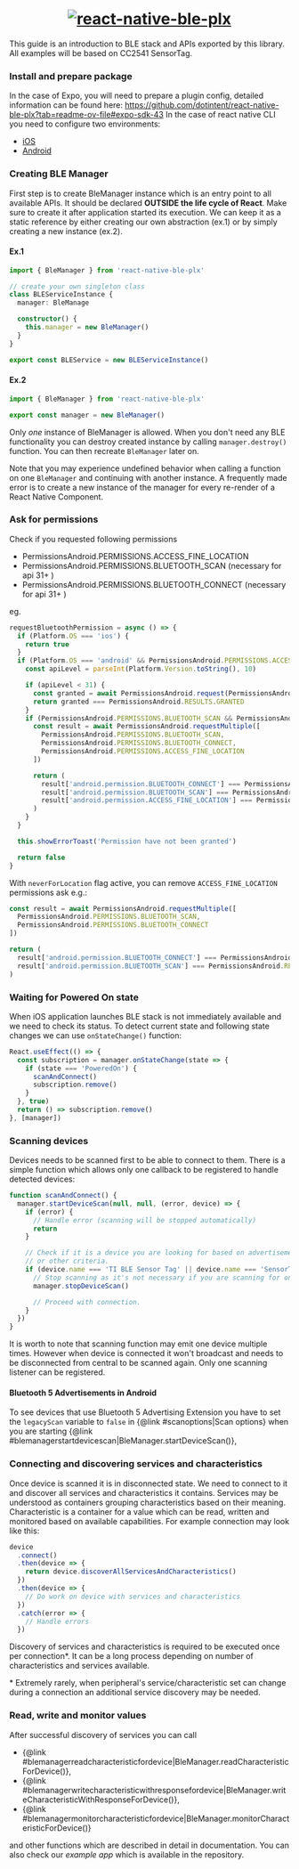 <h1 align="center" >
  <a href="https://github.com/dotintent/react-native-ble-plx"><img style="max-height: 300px;" alt="react-native-ble-plx" src="logo.png" /></a>
</h1>

This guide is an introduction to BLE stack and APIs exported by this library. All examples
will be based on CC2541 SensorTag.

### Install and prepare package

In the case of Expo, you will need to prepare a plugin config, detailed information can be found here: https://github.com/dotintent/react-native-ble-plx?tab=readme-ov-file#expo-sdk-43
In the case of react native CLI you need to configure two environments:

- [iOS](https://github.com/dotintent/react-native-ble-plx?tab=readme-ov-file#ios-example-setup)
- [Android](https://github.com/dotintent/react-native-ble-plx?tab=readme-ov-file#android-example-setup)

### Creating BLE Manager

First step is to create BleManager instance which is an entry point to all available APIs. It should be declared **OUTSIDE the life cycle of React**. Make sure to create it after application started its execution. We can keep it as a static reference by either creating our own abstraction (ex.1) or by simply creating a new instance (ex.2).

#### Ex.1

```ts
import { BleManager } from 'react-native-ble-plx'

// create your own singleton class
class BLEServiceInstance {
  manager: BleManage

  constructor() {
    this.manager = new BleManager()
  }
}

export const BLEService = new BLEServiceInstance()
```

#### Ex.2

```ts
import { BleManager } from 'react-native-ble-plx'

export const manager = new BleManager()
```

Only _one_ instance of BleManager is allowed. When you don't need any BLE functionality you can destroy created instance by calling `manager.destroy()` function. You can then recreate `BleManager` later on.

Note that you may experience undefined behavior when calling a function on one `BleManager` and continuing with another instance. A frequently made error is to create a new instance of the manager for every re-render of a React Native Component.

### Ask for permissions

Check if you requested following permissions

- PermissionsAndroid.PERMISSIONS.ACCESS_FINE_LOCATION
- PermissionsAndroid.PERMISSIONS.BLUETOOTH_SCAN (necessary for api 31+ )
- PermissionsAndroid.PERMISSIONS.BLUETOOTH_CONNECT (necessary for api 31+ )

eg.

```js
requestBluetoothPermission = async () => {
  if (Platform.OS === 'ios') {
    return true
  }
  if (Platform.OS === 'android' && PermissionsAndroid.PERMISSIONS.ACCESS_FINE_LOCATION) {
    const apiLevel = parseInt(Platform.Version.toString(), 10)

    if (apiLevel < 31) {
      const granted = await PermissionsAndroid.request(PermissionsAndroid.PERMISSIONS.ACCESS_FINE_LOCATION)
      return granted === PermissionsAndroid.RESULTS.GRANTED
    }
    if (PermissionsAndroid.PERMISSIONS.BLUETOOTH_SCAN && PermissionsAndroid.PERMISSIONS.BLUETOOTH_CONNECT) {
      const result = await PermissionsAndroid.requestMultiple([
        PermissionsAndroid.PERMISSIONS.BLUETOOTH_SCAN,
        PermissionsAndroid.PERMISSIONS.BLUETOOTH_CONNECT,
        PermissionsAndroid.PERMISSIONS.ACCESS_FINE_LOCATION
      ])

      return (
        result['android.permission.BLUETOOTH_CONNECT'] === PermissionsAndroid.RESULTS.GRANTED &&
        result['android.permission.BLUETOOTH_SCAN'] === PermissionsAndroid.RESULTS.GRANTED &&
        result['android.permission.ACCESS_FINE_LOCATION'] === PermissionsAndroid.RESULTS.GRANTED
      )
    }
  }

  this.showErrorToast('Permission have not been granted')

  return false
}
```

With `neverForLocation` flag active, you can remove `ACCESS_FINE_LOCATION` permissions ask e.g.:

```js
const result = await PermissionsAndroid.requestMultiple([
  PermissionsAndroid.PERMISSIONS.BLUETOOTH_SCAN,
  PermissionsAndroid.PERMISSIONS.BLUETOOTH_CONNECT
])

return (
  result['android.permission.BLUETOOTH_CONNECT'] === PermissionsAndroid.RESULTS.GRANTED &&
  result['android.permission.BLUETOOTH_SCAN'] === PermissionsAndroid.RESULTS.GRANTED
)
```

### Waiting for Powered On state

When iOS application launches BLE stack is not immediately available and we need to check its status.
To detect current state and following state changes we can use `onStateChange()` function:

```js
React.useEffect(() => {
  const subscription = manager.onStateChange(state => {
    if (state === 'PoweredOn') {
      scanAndConnect()
      subscription.remove()
    }
  }, true)
  return () => subscription.remove()
}, [manager])
```

### Scanning devices

Devices needs to be scanned first to be able to connect to them. There is a simple function
which allows only one callback to be registered to handle detected devices:

```js
function scanAndConnect() {
  manager.startDeviceScan(null, null, (error, device) => {
    if (error) {
      // Handle error (scanning will be stopped automatically)
      return
    }

    // Check if it is a device you are looking for based on advertisement data
    // or other criteria.
    if (device.name === 'TI BLE Sensor Tag' || device.name === 'SensorTag') {
      // Stop scanning as it's not necessary if you are scanning for one device.
      manager.stopDeviceScan()

      // Proceed with connection.
    }
  })
}
```

It is worth to note that scanning function may emit one device multiple times. However
when device is connected it won't broadcast and needs to be disconnected from central
to be scanned again. Only one scanning listener can be registered.

#### Bluetooth 5 Advertisements in Android

To see devices that use Bluetooth 5 Advertising Extension you have to set the `legacyScan` variable to `false` in {@link #scanoptions|Scan options} when you are starting {@link #blemanagerstartdevicescan|BleManager.startDeviceScan()},

### Connecting and discovering services and characteristics

Once device is scanned it is in disconnected state. We need to connect to it and discover
all services and characteristics it contains. Services may be understood
as containers grouping characteristics based on their meaning. Characteristic is a
container for a value which can be read, written and monitored based on available
capabilities. For example connection may look like this:

```js
device
  .connect()
  .then(device => {
    return device.discoverAllServicesAndCharacteristics()
  })
  .then(device => {
    // Do work on device with services and characteristics
  })
  .catch(error => {
    // Handle errors
  })
```

Discovery of services and characteristics is required to be executed once per connection\*.
It can be a long process depending on number of characteristics and services available.

\* Extremely rarely, when peripheral's service/characteristic set can change during a connection
an additional service discovery may be needed.

### Read, write and monitor values

After successful discovery of services you can call

- {@link #blemanagerreadcharacteristicfordevice|BleManager.readCharacteristicForDevice()},
- {@link #blemanagerwritecharacteristicwithresponsefordevice|BleManager.writeCharacteristicWithResponseForDevice()},
- {@link #blemanagermonitorcharacteristicfordevice|BleManager.monitorCharacteristicForDevice()}

and other functions which are described in detail in documentation. You can also check our _example app_ which is available in the repository.
